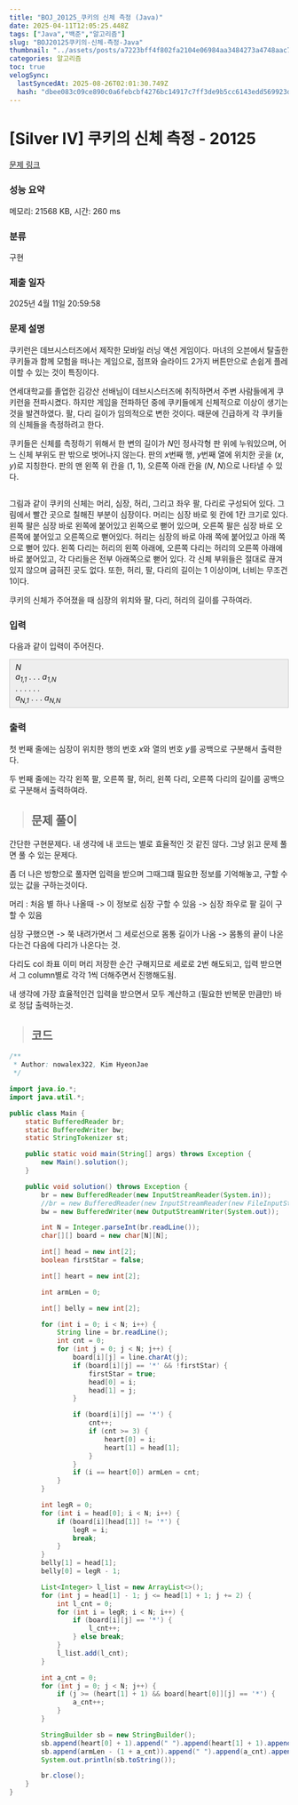 ```yaml
---
title: "BOJ_20125_쿠키의 신체 측정 (Java)"
date: 2025-04-11T12:05:25.448Z
tags: ["Java","백준","알고리즘"]
slug: "BOJ20125쿠키의-신체-측정-Java"
thumbnail: "../assets/posts/a7223bff4f802fa2104e06984aa3484273a4748aac72a25638dea37572eb1dcd.png"
categories: 알고리즘
toc: true
velogSync:
  lastSyncedAt: 2025-08-26T02:01:30.749Z
  hash: "dbee083c09ce890c0a6febcbf4276bc14917c7ff3de9b5cc6143edd569923ddc"
---
```


# [Silver IV] 쿠키의 신체 측정 - 20125 
 
 [문제 링크](https://www.acmicpc.net/problem/20125) 
 
 ### 성능 요약
 
 메모리: 21568 KB, 시간: 260 ms
 
 ### 분류
 
 구현
 
 ### 제출 일자
 
 2025년 4월 11일 20:59:58
 
 ### 문제 설명
 
 <p>쿠키런은 데브시스터즈에서 제작한 모바일 러닝 액션 게임이다. 마녀의 오븐에서 탈출한 쿠키들과 함께 모험을 떠나는 게임으로, 점프와 슬라이드 2가지 버튼만으로 손쉽게 플레이할 수 있는 것이 특징이다.</p>
 
 <p>연세대학교를 졸업한 김강산 선배님이 데브시스터즈에 취직하면서 주변 사람들에게 쿠키런을 전파시켰다. 하지만 게임을 전파하던 중에 쿠키들에게 신체적으로 이상이 생기는 것을 발견하였다. 팔, 다리 길이가 임의적으로 변한 것이다. 때문에 긴급하게 각 쿠키들의 신체들을 측정하려고 한다.</p>
 
 <p>쿠키들은 신체를 측정하기 위해서 한 변의 길이가 <em>N</em>인 정사각형 판 위에 누워있으며, 어느 신체 부위도 판 밖으로 벗어나지 않는다. 판의 <em>x</em>번째 행, <em>y</em>번째 열에 위치한 곳을 (<em>x</em>, <em>y</em>)로 지칭한다. 판의 맨 왼쪽 위 칸을 (1, 1), 오른쪽 아래 칸을 (<em>N</em>, <em>N</em>)으로 나타낼 수 있다.</p>
 
 <p style="text-align: center;"><img alt="" src="https://upload.acmicpc.net/94002737-4414-4de5-8d1f-d80da455de7d/-/preview/"></p>
 
 <p>그림과 같이 쿠키의 신체는 머리, 심장, 허리, 그리고 좌우 팔, 다리로 구성되어 있다. 그림에서 빨간 곳으로 칠해진 부분이 심장이다. 머리는 심장 바로 윗 칸에 1칸 크기로 있다. 왼쪽 팔은 심장 바로 왼쪽에 붙어있고 왼쪽으로 뻗어 있으며, 오른쪽 팔은 심장 바로 오른쪽에 붙어있고 오른쪽으로 뻗어있다. 허리는 심장의 바로 아래 쪽에 붙어있고 아래 쪽으로 뻗어 있다. 왼쪽 다리는 허리의 왼쪽 아래에, 오른쪽 다리는 허리의 오른쪽 아래에 바로 붙어있고, 각 다리들은 전부 아래쪽으로 뻗어 있다. 각 신체 부위들은 절대로 끊겨있지 않으며 굽혀진 곳도 없다. 또한, 허리, 팔, 다리의 길이는 1 이상이며, 너비는 무조건 1이다.</p>
 
 <p>쿠키의 신체가 주어졌을 때 심장의 위치와 팔, 다리, 허리의 길이를 구하여라.</p>
 
 ### 입력 
 
  <p>다음과 같이 입력이 주어진다.</p>
 
 <div style="background:#eeeeee;border:1px solid #cccccc;padding:5px 10px;"><em>N</em><br>
 <em>a<sub>1,1</sub></em> . . . <em>a<sub>1,N</sub></em><br>
 . . . . . .<br>
 <em>a<sub>N,1</sub></em> . . . <em>a<sub>N,N</sub></em></div>
 
 ### 출력 
 
  <p>첫 번째 줄에는 심장이 위치한 행의 번호 <em>x</em>와 열의 번호 <em>y</em>를 공백으로 구분해서 출력한다.</p>
 
 <p>두 번째 줄에는 각각 왼쪽 팔, 오른쪽 팔, 허리, 왼쪽 다리, 오른쪽 다리의 길이를 공백으로 구분해서 출력하여라.</p>
 

> ## 문제 풀이

간단한 구현문제다. 내 생각에 내 코드는 별로 효율적인 것 같진 않다. 그냥 읽고 문제 풀면 풀 수 있는 문제다.

좀 더 나은 방향으로 풀자면 입력을 받으며 그때그떄 필요한 정보를 기억해놓고, 구할 수 있는 값을 구하는것이다.

머리 : 처음 별 하나 나올때 -> 이 정보로 심장 구할 수 있음 -> 심장 좌우로 팔 길이 구할 수 있음

심장 구했으면 -> 쭉 내려가면서 그 세로선으로 몸통 길이가 나옴 -> 몸통의 끝이 나온다는건 다음에 다리가 나온다는 것.

다리도 col 좌표 이미 머리 저장한 순간 구해지므로 세로로 2번 해도되고, 입력 받으면서 그 column별로 각각 1씩 더해주면서 진행해도됨.

내 생각에 가장 효율적인건 입력을 받으면서 모두 계산하고 (필요한 반복문 만큼만) 바로 정답 출력하는것.

> ## 코드

```java
/**
 * Author: nowalex322, Kim HyeonJae
 */

import java.io.*;
import java.util.*;

public class Main {
    static BufferedReader br;
    static BufferedWriter bw;
    static StringTokenizer st;

    public static void main(String[] args) throws Exception {
        new Main().solution();
    }

    public void solution() throws Exception {
        br = new BufferedReader(new InputStreamReader(System.in));
        //br = new BufferedReader(new InputStreamReader(new FileInputStream("src/main/java/BOJ_20125_쿠키의신체측정/input.txt")));
        bw = new BufferedWriter(new OutputStreamWriter(System.out));

        int N = Integer.parseInt(br.readLine());
        char[][] board = new char[N][N];

        int[] head = new int[2];
        boolean firstStar = false;

        int[] heart = new int[2];

        int armLen = 0;

        int[] belly = new int[2];

        for (int i = 0; i < N; i++) {
            String line = br.readLine();
            int cnt = 0;
            for (int j = 0; j < N; j++) {
                board[i][j] = line.charAt(j);
                if (board[i][j] == '*' && !firstStar) {
                    firstStar = true;
                    head[0] = i;
                    head[1] = j;
                }

                if (board[i][j] == '*') {
                    cnt++;
                    if (cnt >= 3) {
                        heart[0] = i;
                        heart[1] = head[1];
                    }
                }
                if (i == heart[0]) armLen = cnt;
            }
        }

        int legR = 0;
        for (int i = head[0]; i < N; i++) {
            if (board[i][head[1]] != '*') {
                legR = i;
                break;
            }
        }
        belly[1] = head[1];
        belly[0] = legR - 1;

        List<Integer> l_list = new ArrayList<>();
        for (int j = head[1] - 1; j <= head[1] + 1; j += 2) {
            int l_cnt = 0;
            for (int i = legR; i < N; i++) {
                if (board[i][j] == '*') {
                    l_cnt++;
                } else break;
            }
            l_list.add(l_cnt);
        }

        int a_cnt = 0;
        for (int j = 0; j < N; j++) {
            if (j >= (heart[1] + 1) && board[heart[0]][j] == '*') {
                a_cnt++;
            }
        }

        StringBuilder sb = new StringBuilder();
        sb.append(heart[0] + 1).append(" ").append(heart[1] + 1).append("\n");
        sb.append(armLen - (1 + a_cnt)).append(" ").append(a_cnt).append(" ").append(belly[0] - heart[0]).append(" ").append(l_list.get(0)).append(" ").append(l_list.get(1));
        System.out.println(sb.toString());

        br.close();
    }
}

```